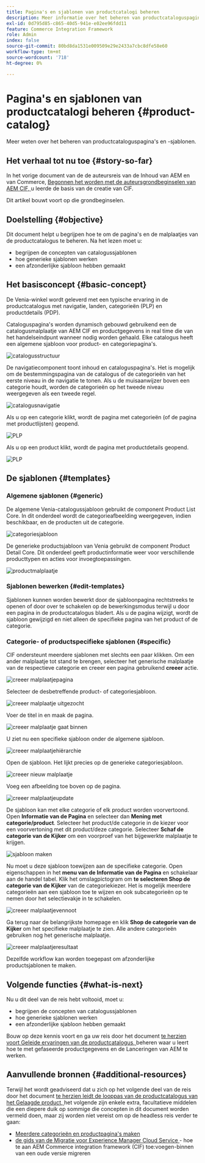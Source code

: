 ```yaml
---
title: Pagina's en sjablonen van productcatalogi beheren
description: Meer informatie over het beheren van productcataloguspagina's en -sjablonen
exl-id: 0d795d85-c865-40d5-941e-e02ee96fdd11
feature: Commerce Integration Framework
role: Admin
index: false
source-git-commit: 80bd8da1531e009509e29e2433a7cbc8dfe58e60
workflow-type: tm+mt
source-wordcount: '718'
ht-degree: 0%

---
```



# Pagina&#39;s en sjablonen van productcatalogi beheren {#product-catalog}

Meer weten over het beheren van productcataloguspagina&#39;s en -sjablonen.

## Het verhaal tot nu toe {#story-so-far}

In het vorige document van de de auteursreis van de Inhoud van AEM en van Commerce, [ Begonnen het worden met de auteursgrondbeginselen van AEM CIF, ](/help/commerce-cloud/cif-storefront/commerce-journeys/aem-commerce-content-author/getting-started.md) u leerde de basis van de creatie van CIF.

Dit artikel bouwt voort op die grondbeginselen.

## Doelstelling {#objective}

Dit document helpt u begrijpen hoe te om de pagina&#39;s en de malplaatjes van de productcatalogus te beheren. Na het lezen moet u:

* begrijpen de concepten van catalogussjablonen
* hoe generieke sjablonen werken
* een afzonderlijke sjabloon hebben gemaakt

## Het basisconcept {#basic-concept}

De Venia-winkel wordt geleverd met een typische ervaring in de productcatalogus met navigatie, landen, categorieën (PLP) en productdetails (PDP).

Cataloguspagina&#39;s worden dynamisch gebouwd gebruikend een de catalogusmalplaatje van AEM CIF en productgegevens in real time die van het handelseindpunt wanneer nodig worden gehaald. Elke catalogus heeft een algemene sjabloon voor product- en categoriepagina&#39;s.

![ catalogusstructuur ](assets/catalog-structure.png)

De navigatiecomponent toont inhoud en cataloguspagina&#39;s. Het is mogelijk om de bestemmingspagina van de catalogus of de categorieën van het eerste niveau in de navigatie te tonen. Als u de muisaanwijzer boven een categorie houdt, worden de categorieën op het tweede niveau weergegeven als een tweede regel.

![ catalogusnavigatie ](assets/catalog-navigation.png)

Als u op een categorie klikt, wordt de pagina met categorieën (of de pagina met productlijsten) geopend.

![ PLP ](assets/catalog-plp.png)

Als u op een product klikt, wordt de pagina met productdetails geopend.

![ PLP ](assets/catalog-pdp.png)

## De sjablonen {#templates}

### Algemene sjablonen {#generic}

De algemene Venia-catalogussjabloon gebruikt de component Product List Core. In dit onderdeel wordt de categorieafbeelding weergegeven, indien beschikbaar, en de producten uit de categorie.

![ categoriesjabloon ](assets/category-template.png)

De generieke productsjabloon van Venia gebruikt de component Product Detail Core. Dit onderdeel geeft productinformatie weer voor verschillende producttypen en acties voor invoegtoepassingen.

![ productmalplaatje ](assets/product-template.png)

### Sjablonen bewerken {#edit-templates}

Sjablonen kunnen worden bewerkt door de sjabloonpagina rechtstreeks te openen of door over te schakelen op de bewerkingsmodus terwijl u door een pagina in de productcatalogus bladert. Als u de pagina wijzigt, wordt de sjabloon gewijzigd en niet alleen de specifieke pagina van het product of de categorie.

### Categorie- of productspecifieke sjablonen {#specific}

CIF ondersteunt meerdere sjablonen met slechts een paar klikken. Om een ander malplaatje tot stand te brengen, selecteer het generische malplaatje van de respectieve categorie en creeer een pagina gebruikend **creeer** actie.

![ creeer malplaatjepagina ](assets/create-template-page.png)

Selecteer de desbetreffende product- of categoriesjabloon.

![ creeer malplaatje uitgezocht ](assets/create-template-select.png)

Voer de titel in en maak de pagina.

![ creeer malplaatje gaat ](assets/create-template-enter.png) binnen

U ziet nu een specifieke sjabloon onder de algemene sjabloon.

![ creeer malplaatjehiërarchie ](assets/create-template-hierachry.png)

Open de sjabloon. Het lijkt precies op de generieke categoriesjabloon.

![ creeer nieuw malplaatje ](assets/create-template-new.png)

Voeg een afbeelding toe boven op de pagina.

![ creeer malplaatjeupdate ](assets/create-template-update.png)

De sjabloon kan met elke categorie of elk product worden voorvertoond. Open **Informatie van de Pagina** en selecteer dan **Mening met categorie/product**. Selecteer het product/de categorie in de kiezer voor een voorvertoning met dit product/deze categorie. Selecteer **Schaf de categorie van de Kijker** om een voorproef van het bijgewerkte malplaatje te krijgen.

![ sjabloon maken ](assets/create-template-picker.png)

Nu moet u deze sjabloon toewijzen aan de specifieke categorie. Open eigenschappen in het **menu van de Informatie van de Pagina** en schakelaar aan de handel tabel. Klik het omslagpictogram om **te selecteren Shop de categorie van de Kijker** van de categoriekiezer. Het is mogelijk meerdere categorieën aan een sjabloon toe te wijzen en ook subcategorieën op te nemen door het selectievakje in te schakelen.

![ creeer malplaatjevennoot ](assets/create-template-associate.png)

Ga terug naar de belangrijkste homepage en klik **Shop de categorie van de Kijker** om het specifieke malplaatje te zien. Alle andere categorieën gebruiken nog het generische malplaatje.

![ creeer malplaatjeresultaat ](assets/create-template-result.png)

Dezelfde workflow kan worden toegepast om afzonderlijke productsjablonen te maken.

## Volgende functies {#what-is-next}

Nu u dit deel van de reis hebt voltooid, moet u:

* begrijpen de concepten van catalogussjablonen
* hoe generieke sjablonen werken
* een afzonderlijke sjabloon hebben gemaakt

Bouw op deze kennis voort en ga uw reis door het document [ te herzien voort Geleide ervaringen van de productcatalogus, ](/help/commerce-cloud/cif-storefront/commerce-journeys/aem-commerce-content-author/staged-catalog.md) beheren waar u leert hoe te met gefaseerde productgegevens en de Lanceringen van AEM te werken.

## Aanvullende bronnen {#additional-resources}

Terwijl het wordt geadviseerd dat u zich op het volgende deel van de reis door het document [ te herzien leidt de looppas van de productcatalogus van het Gelaagde product, ](/help/commerce-cloud/cif-storefront/commerce-journeys/aem-commerce-content-author/staged-catalog.md) het volgende zijn enkele extra, facultatieve middelen die een diepere duik op sommige die concepten in dit document worden vermeld doen, maar zij worden niet vereist om op de headless reis verder te gaan:

* [Meerdere categorieën en productpagina&#39;s maken](/help/commerce-cloud/cif-storefront/authoring/multi-template-usage.md)
* [ de gids van de Migratie voor Experience Manager Cloud Service ](/help/commerce-cloud/cif-storefront/migration.md) - hoe te aan AEM Commerce integration framework (CIF) toe:voegen-binnen van een oude versie migreren
